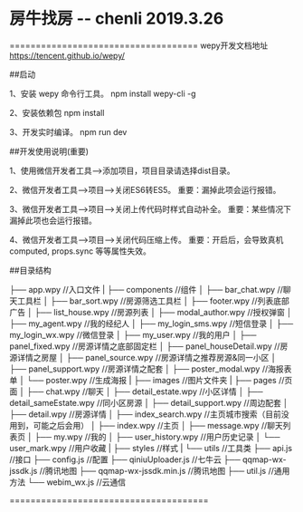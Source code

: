 # 房牛找房  -- chenli 2019.3.26

====================================
wepy开发文档地址
https://tencent.github.io/wepy/

##启动

1、安装 wepy 命令行工具。
npm install wepy-cli -g

2、安装依赖包
npm install

3、开发实时编译。
npm run dev

##开发使用说明(重要)

1、使用微信开发者工具-->添加项目，项目目录请选择dist目录。

2、微信开发者工具-->项目-->关闭ES6转ES5。 重要：漏掉此项会运行报错。

3、微信开发者工具-->项目-->关闭上传代码时样式自动补全。 重要：某些情况下漏掉此项也会运行报错。

4、微信开发者工具-->项目-->关闭代码压缩上传。 重要：开启后，会导致真机computed, props.sync 等等属性失效。

##目录结构

├── app.wpy                 //入口文件
|
├── components                //组件
│   ├── bar_chat.wpy            //聊天工具栏
│   ├── bar_sort.wpy            //房源筛选工具栏
│   ├── footer.wpy              //列表底部广告
│   ├── list_house.wpy          //房源列表
│   ├── modal_author.wpy        //授权弹窗
│   ├── my_agent.wpy            //我的经纪人
│   ├── my_login_sms.wpy        //短信登录
│   ├── my_login_wx.wpy         //微信登录
│   ├── my_user.wpy             //我的用户
│   ├── panel_fixed.wpy         //房源详情之底部固定栏
│   ├── panel_houseDetail.wpy   //房源详情之房屋
│   ├── panel_source.wpy        //房源详情之推荐房源&同一小区
│   ├── panel_support.wpy       //房源详情之配套
│   ├── poster_modal.wpy        //海报表单
│   └── poster.wpy              //生成海报
|
├── images                      //图片文件夹
|
├── pages                     //页面
│   ├── chat.wpy                //聊天
│   ├── detail_estate.wpy       //小区详情
│   ├── detail_sameEstate.wpy   //同小区房源
│   ├── detail_support.wpy      //周边配套
│   ├── detail.wpy              //房源详情
│   ├── index_search.wpy        //主页城市搜索（目前没用到，可能之后会用）
│   ├── index.wpy               //主页
│   ├── message.wpy             //聊天列表页
│   ├── my.wpy                  //我的
│   ├── user_history.wpy        //用户历史记录
│   └── user_mark.wpy           //用户收藏
|
├── styles                  //样式
|
└── utils                     //工具类
    ├── api.js                  //接口
    ├── config.js               //配置
    ├── qiniuUploader.js        //七牛云
    ├── qqmap-wx-jssdk.js       //腾讯地图
    ├── qqmap-wx-jssdk.min.js   //腾讯地图
    ├── util.js                 //通用方法
    └── webim_wx.js             //云通信

======================================